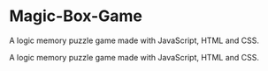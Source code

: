 # Magic-Box-Game
A logic memory puzzle game made with JavaScript, HTML and CSS.


A logic memory puzzle game made with JavaScript, HTML and CSS.
